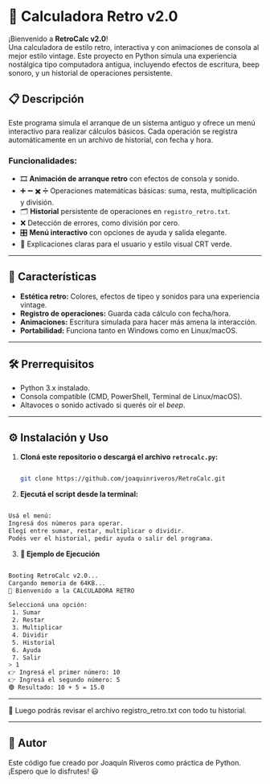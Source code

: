 # 🧮 Calculadora Retro v2.0

¡Bienvenido a **RetroCalc v2.0**!  
Una calculadora de estilo retro, interactiva y con animaciones de consola al mejor estilo vintage. Este proyecto en Python simula una experiencia nostálgica tipo computadora antigua, incluyendo efectos de escritura, beep sonoro, y un historial de operaciones persistente.

## 📋 Descripción

Este programa simula el arranque de un sistema antiguo y ofrece un menú interactivo para realizar cálculos básicos. Cada operación se registra automáticamente en un archivo de historial, con fecha y hora.

### Funcionalidades:

- 🎞️ **Animación de arranque retro** con efectos de consola y sonido.
- ➕ ➖ ✖️ ➗ Operaciones matemáticas básicas: suma, resta, multiplicación y división.
- 🗂️ **Historial** persistente de operaciones en `registro_retro.txt`.
- ❌ Detección de errores, como división por cero.
- 🎛️ **Menú interactivo** con opciones de ayuda y salida elegante.
- 🧾 Explicaciones claras para el usuario y estilo visual CRT verde.

---

## 🚀 Características

- **Estética retro:** Colores, efectos de tipeo y sonidos para una experiencia vintage.
- **Registro de operaciones:** Guarda cada cálculo con fecha/hora.
- **Animaciones:** Escritura simulada para hacer más amena la interacción.
- **Portabilidad:** Funciona tanto en Windows como en Linux/macOS.

---

## 🛠️ Prerrequisitos

- Python 3.x instalado.
- Consola compatible (CMD, PowerShell, Terminal de Linux/macOS).
- Altavoces o sonido activado si querés oír el *beep*.

---

## ⚙️ Instalación y Uso

1. **Cloná este repositorio o descargá el archivo `retrocalc.py`:**

   ```bash

   git clone https://github.com/joaquinriveros/RetroCalc.git

   ```
2. **Ejecutá el script desde la terminal:**

```bash

Usá el menú:
Ingresá dos números para operar.
Elegí entre sumar, restar, multiplicar o dividir.
Podés ver el historial, pedir ayuda o salir del programa.

```

3. **📸 Ejemplo de Ejecución**

```bash

Booting RetroCalc v2.0...
Cargando memoria de 64KB...
🧮 Bienvenido a la CALCULADORA RETRO

Seleccioná una opción:
 1. Sumar
 2. Restar
 3. Multiplicar
 4. Dividir
 5. Historial
 6. Ayuda
 7. Salir
> 1
👉 Ingresá el primer número: 10
👉 Ingresá el segundo número: 5
🟢 Resultado: 10 + 5 = 15.0

```
--------------------------------------------------------------------------------

📁 Luego podrás revisar el archivo registro_retro.txt con todo tu historial.

--------------------------------------------------------------------------------

## 📜 Autor  
Este código fue creado por Joaquín Riveros como práctica de Python. ¡Espero que lo disfrutes! 😃  
